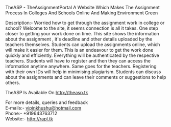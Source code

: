 ﻿TheASP - TheAssignmentPortal
A Website Which Makes The Assignment Process In Colleges And Schools Online And Making Environment Green

[logo]: http://theasp.tk/images/logo.png "TheASP Logo"

Description:- 
Worried how to get through the assignment work in college or school? Welcome to the site, it seems connection is all it takes. One step closer to getting your work done on time. This site shows the information about the assignment , it's deadline and other details uploaded by the teachers themselves. Students can upload the assignments online, which will make it easier for them. This is an endeavour to get the work done quickly and efficiently. Everything will be authenticated by the respective teachers. Students will have to register and then they can access the information anytime anywhere. Same goes for the teachers. Registering with their own IDs will help in minimising plagiarism. Students can discuss about the assignments and can leave their comments or suggestions to help others.

TheASP Is Available On http://theasp.tk

For more details, queries and feedback <br/>
E-mails:- vipinkhushu@hotmail.com <br/>
Phone:- +919643763712 <br/>
Website:- http://rapl.tk <br/>


